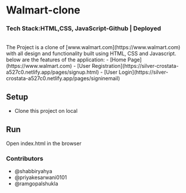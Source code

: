 # Walmart-clone
<h3><b>Tech Stack:</i></b>HTML,CSS, JavaScript-<a href="https://github.com/shabbiryahya/walmartclone" target="_blank" style="text-decoration:none;">Github</a > | <a href="https://silver-crostata-a527c0.netlify.app" target="_blank" style="text-decoration:none;" >Deployed</a></h3>
<br>
The Project is a clone of [www.walmart.com](https://www.walmart.com) with all design and functionality built using HTML, CSS and Javascript.
below are the features of the application:
- [Home Page](https://www.walmart.com)
- [User Registration](https://silver-crostata-a527c0.netlify.app/pages/signup.html)
- [User Login](https://silver-crostata-a527c0.netlify.app/pages/signinemail)

## Setup
- Clone this project on local

## Run
Open index.html in the browser

### Contributors
- @shabbiryahya
- @priyakesarwani0101
- @ramgopalshukla
